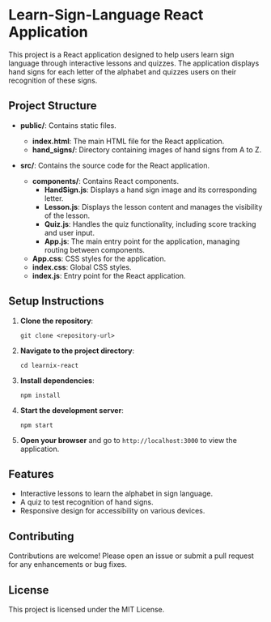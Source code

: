 # Learn-Sign-Language React Application

This project is a React application designed to help users learn sign language through interactive lessons and quizzes. The application displays hand signs for each letter of the alphabet and quizzes users on their recognition of these signs.

## Project Structure

- **public/**: Contains static files.
  - **index.html**: The main HTML file for the React application.
  - **hand_signs/**: Directory containing images of hand signs from A to Z.

- **src/**: Contains the source code for the React application.
  - **components/**: Contains React components.
    - **HandSign.js**: Displays a hand sign image and its corresponding letter.
    - **Lesson.js**: Displays the lesson content and manages the visibility of the lesson.
    - **Quiz.js**: Handles the quiz functionality, including score tracking and user input.
    - **App.js**: The main entry point for the application, managing routing between components.
  - **App.css**: CSS styles for the application.
  - **index.css**: Global CSS styles.
  - **index.js**: Entry point for the React application.

## Setup Instructions

1. **Clone the repository**:
   ```
   git clone <repository-url>
   ```

2. **Navigate to the project directory**:
   ```
   cd learnix-react
   ```

3. **Install dependencies**:
   ```
   npm install
   ```

4. **Start the development server**:
   ```
   npm start
   ```

5. **Open your browser** and go to `http://localhost:3000` to view the application.

## Features

- Interactive lessons to learn the alphabet in sign language.
- A quiz to test recognition of hand signs.
- Responsive design for accessibility on various devices.

## Contributing

Contributions are welcome! Please open an issue or submit a pull request for any enhancements or bug fixes.

## License

This project is licensed under the MIT License.